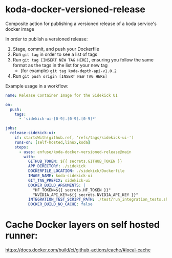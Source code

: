 # koda-docker-versioned-release
Composite action for publishing a versioned release of a koda service's docker image

In order to publish a versioned release:
  1) Stage, commit, and push your Dockerfile
  2) Run `git tag` in order to see a list of tags
  3) Run `git tag [INSERT NEW TAG HERE]`, ensuring you follow the same format as the tags in the list for your new tag
      * (for example) `git tag koda-depth-api-v1.0.2`
  5) Run `git push origin [INSERT NEW TAG HERE]`



Example usage in a workflow:
```yml
name: Release Container Image for the Sidekick UI

on:
  push:
    tags:
      - 'sidekick-ui-[0-9].[0-9].[0-9]*'

jobs:
  release-sidekick-ui:
    if: startsWith(github.ref, 'refs/tags/sidekick-ui-')
    runs-on: [self-hosted,linux,koda]
    steps:
      - uses: enfuse/koda-docker-versioned-release@main
        with:
          GITHUB_TOKEN: ${{ secrets.GITHUB_TOKEN }}
          APP_DIRECTORY: ./sidekick
          DOCKERFILE_LOCATION: ./sidekick/Dockerfile
          IMAGE_NAME: koda-sidekick-ui
          GIT_TAG_PREFIX: sidekick-ui
          DOCKER_BUILD_ARGUMENTS: |
            "HF_TOKEN=${{ secrets.HF_TOKEN }}"
            "NVIDIA_API_KEY=${{ secrets.NVIDIA_API_KEY }}"
          INTEGRATION_TEST_SCRIPT_PATH: ./test/run_integration_tests.sh
          DOCKER_BUILD_NO_CACHE: false
```

# Cache Docker layers on self hosted runner:
https://docs.docker.com/build/ci/github-actions/cache/#local-cache
